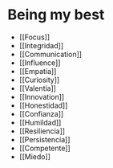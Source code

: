 # Being my best

+ [[Focus]]
+ [[Integridad]]
+ [[Communication]]
+ [[Influence]]
+ [[Empatía]]
+ [[Curiosity]]
+ [[Valentía]]
+ [[Innovation]]
+ [[Honestidad]]
+ [[Confianza]]
+ [[Humildad]]
+ [[Resiliencia]]
+ [[Persistencia]]
+ [[Competente]]
+ [[Miedo]]

